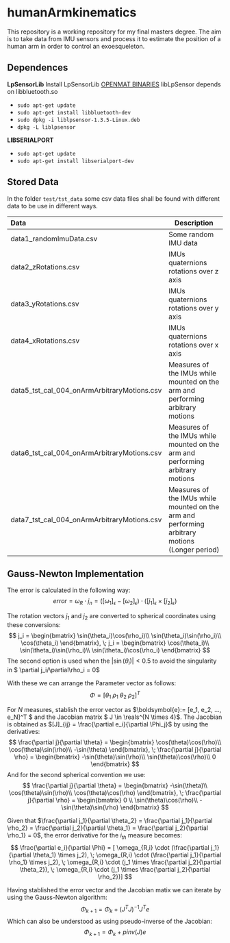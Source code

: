 # humanArmkinematics
This repository is a working repository for my final masters degree. The aim is to take data from IMU sensors and process it to estimate the position of a human arm in order to control an exoesqueleton. 

## Dependences
**LpSensorLib**
Install LpSensorLib [OPENMAT BINARIES](https://lp-research.com/support/)
libLpSensor depends on libbluetooth.so
- `sudo apt-get update`
- `sudo apt-get install libbluetooth-dev`
- `sudo dpkg -i liblpsensor-1.3.5-Linux.deb`
- `dpkg -L liblpsensor`

**LIBSERIALPORT**
- `sudo apt-get update`
- `sudo apt-get install libserialport-dev`

## Stored Data

In the folder `test/tst_data` some csv data files shall be found with different data to be use in different ways.

| Data                                              | Description |
| :--                                               | ----------- |
| data1_randomImuData.csv                           | Some random IMU data |
| data2_zRotations.csv                              | IMUs quaternions rotations over z axis | 
| data3_yRotations.csv                              | IMUs quaternions rotations over y axis | 
| data4_xRotations.csv                              | IMUs quaternions rotations over x axis | 
| data5_tst_cal_004_onArmArbitraryMotions.csv       | Measures of the IMUs while mounted on the arm and performing arbitrary motions | 
| data6_tst_cal_004_onArmArbitraryMotions.csv       | Measures of the IMUs while mounted on the arm and performing arbitrary motions | 
| data7_tst_cal_004_onArmArbitraryMotions.csv       | Measures of the IMUs while mounted on the arm and performing arbitrary motions (Longer period) | 

## Gauss-Newton Implementation
The error is calculated in the following way:
$$ error = \omega_{R} \cdot j_n = ([\omega_1]_\epsilon - [\omega_2]_\epsilon) \cdot ([j_1]_\epsilon \times [j_2]_\epsilon) $$

The rotation vectors $j_1$ and $j_2$ are converted to spherical coordinates using these conversions:
$$ j_i = \begin{bmatrix} \sin(\theta_i)\cos(\rho_i)\\ \sin(\theta_i)\sin(\rho_i)\\ \cos(\theta_i)
\end{bmatrix}, \; j_i = \begin{bmatrix} \cos(\theta_i)\\ \sin(\theta_i)\sin(\rho_i)\\ \sin(\theta_i)\cos(\rho_i)
\end{bmatrix} $$
The second option is used when the $|\sin(\theta_i)| < 0.5$ to avoid the singularity in $ \partial j_i/\partial\rho_i = 0$

With these we can arrange the Parameter vector as follows:
$$ \Phi = [\theta_1 \; \rho_1 \;\theta_2 \; \rho_2]^T $$

For $N$ measures, stablish the error vector as $\boldsymbol{e}:= [e_1, e_2, ..., e_N]^T $ and the Jacobian matrix $ J \in \reals^{N \times 4}$. The Jacobian is obtained as $[J]_{ij} = \frac{\partial e_i}{\partial \Phi_j}$ by using the derivatives:
$$ \frac{\partial j}{\partial \theta} = \begin{bmatrix} \cos(\theta)\cos(\rho)\\ \cos(\theta)\sin(\rho)\\ -\sin(\theta)
\end{bmatrix}, \; \frac{\partial j}{\partial \rho} = \begin{bmatrix} -\sin(\theta)\sin(\rho)\\ \sin(\theta)\cos(\rho)\\ 0
\end{bmatrix} $$
And for the second spherical convention we use:
$$ \frac{\partial j}{\partial \theta} = \begin{bmatrix} -\sin(\theta)\\ \cos(\theta)\sin(\rho)\\ \cos(\theta)\cos(\rho)
\end{bmatrix}, \; \frac{\partial j}{\partial \rho} = \begin{bmatrix} 0 \\ \sin(\theta)\cos(\rho)\\ -\sin(\theta)\sin(\rho)
\end{bmatrix} $$

Given that $\frac{\partial j_1}{\partial \theta_2} = \frac{\partial j_1}{\partial \rho_2} = \frac{\partial j_2}{\partial \theta_1} = \frac{\partial j_2}{\partial \rho_1} = 0$, the error derivative for the $i_{th}$ measure becomes:
$$ \frac{\partial e_i}{\partial \Phi} = [
    \omega_{R,i} \cdot (\frac{\partial j_1}{\partial \theta_1} \times j_2), \; 
    \omega_{R,i} \cdot (\frac{\partial j_1}{\partial \rho_1}   \times j_2), \;
    \omega_{R,i} \cdot (j_1 \times \frac{\partial j_2}{\partial \theta_2}), \;
    \omega_{R,i} \cdot (j_1 \times \frac{\partial j_2}{\partial \rho_2})]
$$

Having stablished the error vector and the Jacobian matix we can iterate by using the Gauss-Newton algorithm:
$$ \Phi_{k+1} = \Phi_{k} + (J^TJ)^{-1}J^Te $$
Which can also be understood as using pseudo-inverse of the Jacobian:
$$ \Phi_{k+1} = \Phi_{k} + pinv(J)e $$
